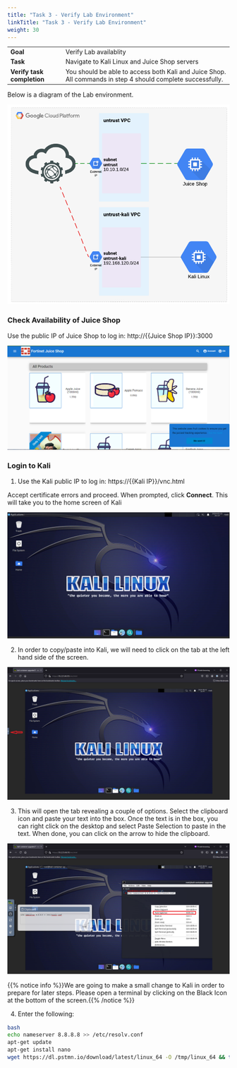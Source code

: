 ```yaml
---
title: "Task 3 - Verify Lab Environment"
linkTitle: "Task 3 - Verify Lab Environment"
weight: 30
---
```


|                            |    |  
|----------------------------| ----
| **Goal**                   | Verify Lab availablity
| **Task**                   | Navigate to Kali Linux and Juice Shop servers
| **Verify task completion** | You should be able to access both Kali and Juice Shop.  All commands in step 4 should complete successfully.


Below is a diagram of the Lab environment.

![lab1](diagram.png)

### Check Availability of Juice Shop

Use the public IP of Juice Shop to log in: http://{{Juice Shop IP}}:3000

![Juiceshop Home Page](juice-home.png)

### Login to Kali

1.  Use the Kali public IP to log in: https://{{Kali IP}}/vnc.html

Accept certificate errors and proceed.  When prompted, click **Connect**.  This will take you to the home screen of Kali

![Kali Home Page](kali-home.png)

2.  In order to copy/paste into Kali, we will need to click on the tab at the left hand side of the screen.

![cp-tab](cp-tab-kali.png)

3.  This will open the tab revealing a couple of options.  Select the clipboard icon and paste your text into the box.  Once the text is in the box, you can right click on the desktop and select Paste Selection to paste in the text.  When done, you can click on the arrow to hide the clipboard.

![paste-kali](paste-kali.png)

{{% notice info %}}We are going to make a small change to Kali in order to prepare for later steps. Please open a terminal by clicking on the Black Icon at the bottom of the screen.{{% /notice %}}

 4.  Enter the following:

```sh
bash
echo nameserver 8.8.8.8 >> /etc/resolv.conf
apt-get update
apt-get install nano
wget https://dl.pstmn.io/download/latest/linux_64 -O /tmp/linux_64 && tar xvzf /tmp/linux_64 -C /tmp/ && sudo mv /tmp/Postman /opt/ && sudo ln -s /opt/Postman/app/Postman /usr/local/bin/Postman
```
